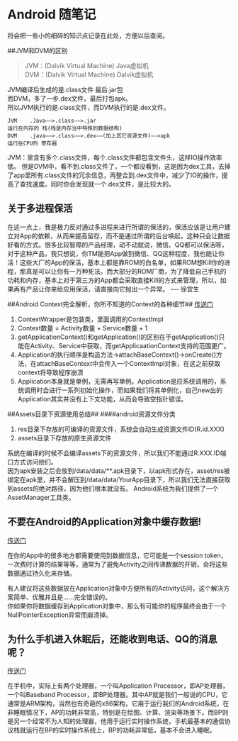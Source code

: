 # Android 随笔记 #
将会把一些小的细碎的知识点记录在此处，方便以后查阅。

##JVM和DVM的区别

> JVM：(Dalvik Virtual Machine)  Java虚拟机  
> DVM：(Dalvik Virtual Machine)  Dalvik虚拟机  

JVM编译后生成的是.class文件 最后.jar包  
而DVM，多了一步.dex文件，最后打包apk。  
所以JVM执行的是.class文件，而DVM执行的是.dex文件。  

	JVM    .Java—–>.class—–>.jar  
	运行在内存的 栈(栈是内存当中特殊的数据结构)  
	DVM    .java—–>.class——>.dex—–(加上其它资源文件)—->apk  
	运行在CPU的 寄存器  

JVM：里含有多个.class文件，每个.class文件都包含文件头，这样IO操作效率低。
但是DVM中，看不到.class文件了，一个都没看到，这是因为dex工具，去掉了app里所有.class文件的冗余信息，再整合到.dex文件中，减少了IO的操作，提高了查找速度。同时你会发现就一个.dex文件，是比较大的。

## 关于多进程保活 ##
在这一点上，我是极力反对通过多进程来进行所谓的保活的，保活应该是让用户建立对App的依赖，从而来提高留存，而不是通过所谓的后台唤起，这种只会让数据好看的方式。很多比较智障的产品经理，动不动就说，微信、QQ都可以保活呀，对于这种产品，我只想说，你TM能把App做到微信、QQ这种程度，我也能让你活！这些大厂的App的保活，基本上都是靠ROM的白名单，如果ROM想Kill你的进程，那真是可以让你有一万种死法。而大部分的ROM厂商，为了降低自己手机的功耗和内存，基本上对于第三方的App都会采取直接Kill的方式来管理，所以，如果再有产品让你来给应用保活，请直接向它抛出一个异常。 --- 徐宜生  

##Android Context完全解析，你所不知道的Context的各种细节##
[传送门](http://blog.csdn.net/guolin_blog/article/details/47028975)  

1. ContextWrapper是包装类，里面调用的ContextImpl  
2. Context数量 = Activity数量 + Service数量 + 1  
3. getApplicationContext()和getApplication()的区别在于getApplication()只能在Activity、Service中获取，而getApplicaationContext支持的范围更广。  
4. Application的执行顺序是构造方法->attachBaseContext()->onCreate()方法，在attachBaseContext中会传入一个ContextImpl对象，在这之前获取context将导致程序崩溃  
5. Application本身就是单例，无需再写单例。Application是应系统调用的，系统调用时会进行一系列初始化操作，而如果我们将其单例化，自己new出的Application其实并没有上下文功能，从而会导致空指针错误。  

##Assets目录下资源使用总结##
####android资源文件分类  
1. res目录下存放的可编译的资源文件，系统会自动生成资源文件ID(R.id.XXX)  
2. assets目录下存放的原生资源文件  

系统在编译的时候不会编译assets下的资源文件，所以我们不能通过R.XXX.ID端口方式访问他们。  
因为apk安装之后会放到/data/data/**.apk目录下，以apk形式存在，asset/res被绑定在apk里，并不会解压到/data/data/YourApp目录下，所以我们无法直接获取到assets的绝对路径，因为他们根本就没有。
Android系统为我们提供了一个AssetManager工具类。  

## 不要在Android的Application对象中缓存数据! ##
[传送门](http://zmywly8866.github.io/2014/12/26/android-do-not-store-data-in-the-application-object.html)  

在你的App中的很多地方都需要使用到数据信息，它可能是一个session token，一次费时计算的结果等等，通常为了避免Activity之间传递数据的开销，会将这些数据通过持久化来存储。  

有人建议将这些数据放在Application对象中方便所有的Activity访问，这个解决方案简单、优雅并且是……完全错误的。  
你如果你将数据缓存到Application对象中，那么有可能你的程序最终会由于一个NullPointerException异常而崩溃掉。  

## 为什么手机进入休眠后，还能收到电话、QQ的消息呢？ ##
[传送门](http://mp.weixin.qq.com/s?__biz=MzAxNzMxNzk5OQ==&mid=2649484680&idx=1&sn=bd9086a95b769af8d8644cf681ce66ec&scene=1&srcid=0830Zw5u5kq60HJ3HcW2oUq8#rd)  

在手机中，实际上有两个处理器，一个叫Application Processor，即AP处理器，一个叫Baseband Processor，即BP处理器。其中AP就是我们一般说的CPU，它通常是ARM架构，当然也有奇葩的x86架构，它用于运行我们的Android系统，在非睡眠情况下，AP的功耗非常高，特别是在绘图、计算、渲染等场景下。而BP则是另一个经常不为人知的处理器，他用于运行实时操作系统，手机最基本的通信协议栈就运行在BP的实时操作系统上，BP的功耗非常低，基本不会进入睡眠。  

